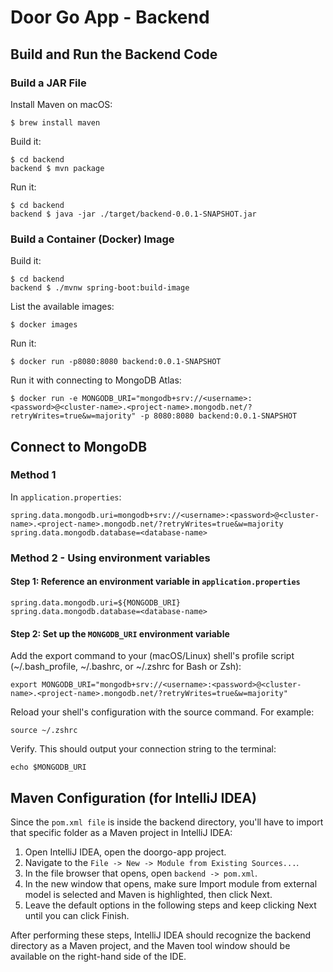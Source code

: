 # Door Go App - Backend

## Build and Run the Backend Code

### Build a JAR File

Install Maven on macOS:
```shell
$ brew install maven
```

Build it:
```shell
$ cd backend
backend $ mvn package
```

Run it:
```shell
$ cd backend
backend $ java -jar ./target/backend-0.0.1-SNAPSHOT.jar
```

### Build a Container (Docker) Image

Build it:
```shell
$ cd backend
backend $ ./mvnw spring-boot:build-image
```

List the available images:
```shell
$ docker images
```

Run it:
```shell
$ docker run -p8080:8080 backend:0.0.1-SNAPSHOT
```

Run it with connecting to MongoDB Atlas:
```shell
$ docker run -e MONGODB_URI="mongodb+srv://<username>:<password>@<cluster-name>.<project-name>.mongodb.net/?retryWrites=true&w=majority" -p 8080:8080 backend:0.0.1-SNAPSHOT
```

## Connect to MongoDB

### Method 1
In `application.properties`:
```properties
spring.data.mongodb.uri=mongodb+srv://<username>:<password>@<cluster-name>.<project-name>.mongodb.net/?retryWrites=true&w=majority
spring.data.mongodb.database=<database-name>
```

### Method 2 - Using environment variables

#### Step 1: Reference an environment variable in `application.properties`

```properties
spring.data.mongodb.uri=${MONGODB_URI}
spring.data.mongodb.database=<database-name>
```

#### Step 2: Set up the `MONGODB_URI` environment variable

Add the export command to your (macOS/Linux) shell's profile script
(~/.bash_profile, ~/.bashrc, or ~/.zshrc for Bash or Zsh):
```
export MONGODB_URI="mongodb+srv://<username>:<password>@<cluster-name>.<project-name>.mongodb.net/?retryWrites=true&w=majority"
```

Reload your shell's configuration with the source command. For example:
```shell
source ~/.zshrc
```

Verify. This should output your connection string to the terminal:
```shell
echo $MONGODB_URI
```


## Maven Configuration (for IntelliJ IDEA)

Since the `pom.xml file` is inside the backend directory, you'll have to
import that specific folder as a Maven project in IntelliJ IDEA:

1. Open IntelliJ IDEA, open the doorgo-app project.
2. Navigate to the `File -> New -> Module from Existing Sources...`.
3. In the file browser that opens, open `backend -> pom.xml`.
4. In the new window that opens, make sure Import module from external model is selected and Maven is highlighted, then click Next.
5. Leave the default options in the following steps and keep clicking Next until you can click Finish.

After performing these steps, IntelliJ IDEA should recognize the backend
directory as a Maven project, and the Maven tool window should be available
on the right-hand side of the IDE.